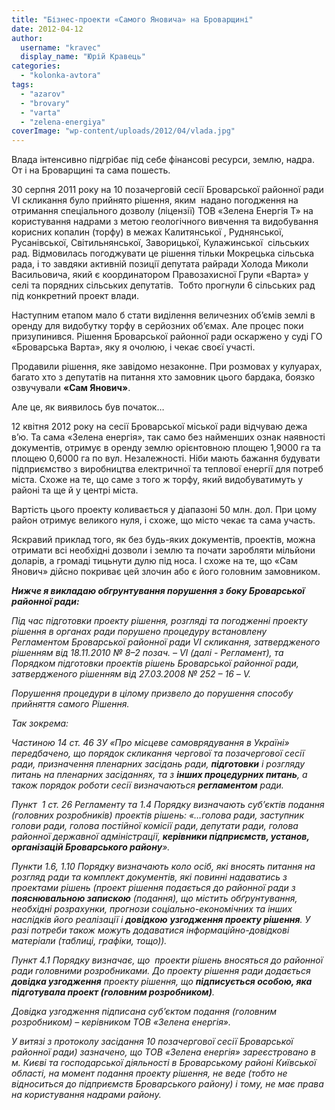 ```yaml
---
title: "Бізнес-проекти «Самого Яновича» на Броварщині"
date: 2012-04-12
author: 
  username: "kravec"
  display_name: "Юрій Кравець"
categories: 
  - "kolonka-avtora"
tags: 
  - "azarov"
  - "brovary"
  - "varta"
  - "zelena-energiya"
coverImage: "wp-content/uploads/2012/04/vlada.jpg"
---
```


Влада інтенсивно підгрібає під себе фінансові ресурси, землю, надра. От і на Броварщині та сама пошесть.

30 серпня 2011 року на 10 позачерговій сесії Броварської районної ради VI скликання було прийнято рішення, яким  надано погодження на отримання спеціального дозволу (ліцензії) ТОВ «Зелена Енергія Т» на користування надрами з метою геологічного вивчення та видобування корисних копалин (торфу) в межах Калитянської , Руднянської, Русанівської, Світильнянської, Заворицької, Кулажинської  сільських рад. Відмовилась погоджувати це рішення тільки Мокрецька сільська рада, і то завдяки активній позиції депутата райради Холода Миколи Васильовича, який є координатором Правозахисної Групи «Варта» у селі та порядних сільських депутатів.  Тобто прогнули 6 сільських рад під конкретний проект влади.

Наступним етапом мало б стати виділення величезних об’ємів землі в оренду для видобутку торфу в серйозних об’ємах. Але процес поки призупинився. Рішення Броварської районної ради оскаржено у суді ГО «Броварська Варта», яку я очолюю, і чекає своєї участі.

Продавили рішення, яке завідомо незаконне. При розмовах у кулуарах, багато хто з депутатів на питання хто замовник цього бардака, боязко озвучували **«Сам Янович»**.

Але це, як виявилось був початок… <!--more-->

12 квітня 2012 року на сесії Броварської міської ради відчуваю дежа в’ю. Та сама «Зелена енергія», так само без найменших ознак наявності документів, отримує в оренду землю орієнтовною площею 1,9000 га та площею 0,6000 га по вул. Незалежності. Ніби мають бажання будувати підприємство з виробництва електричної та теплової енергії для потреб міста. Схоже на те, що саме з того ж торфу, який видобуватимуть у районі та ще й у центрі міста.

Вартість цього проекту коливається у діапазоні 50 млн. дол. При цому район отримує великого нуля, і схоже, що місто чекає та сама участь.

Яскравий приклад того, як без будь-яких документів, проектів, можна отримати всі необхідні дозволи і землю та почати заробляти мільйони доларів, а громаді тицьнути дулю під носа. І схоже на те, що «Сам Янович» дійсно покриває цей злочин або є його головним замовником.

**_Нижче я викладаю обгрунтування порушення з боку Броварської районної ради:_**

_Під час підготовки проекту рішення, розгляді та погодженні проекту рішення в органах ради порушено процедуру встановлену Регламентом Броварської районної ради VI скликання, затвердженого рішенням від 18.11.2010 № 8–2 позач. – VІ (далі - Регламент), та Порядком підготовки проектів рішень Броварської районної ради, затвердженого рішенням від 27.03.2008 № 252 – 16 – V._

_Порушення процедури в цілому призвело до порушення способу прийняття самого Рішення._

_Так зокрема:_

_Частиною 14 ст. 46 ЗУ «Про місцеве самоврядування в Україні» передбачено, що порядок скликання чергової та позачергової сесії ради, призначення пленарних засідань ради, **підготовки** і розгляду питань на пленарних засіданнях, та з **інших процедурних питань**, а також порядок роботи сесії визначаються **регламентом** ради._

_Пункт  1 ст. 26 Регламенту та 1.4 Порядку визначають суб’єктів подання (головних розробників) проектів рішень: «…голова ради, заступник голови ради, голова постійної комісії ради, депутати ради, голова районної державної адміністрації, **керівники підприємств, установ, організацій Броварського району**»._

_Пункти 1.6, 1.10 Порядку визначають коло осіб, які вносять питання на розгляд ради та комплект документів, які повинні надаватись з проектами рішень (проект рішення подається до районної ради з **пояснювальною запискою** (подання), що містить обґрунтування, необхідні розрахунки, прогнози соціально-економічних та інших наслідків його реалізації і **довідкою** **узгодження проекту рішення**. У разі потреби також можуть додаватися інформаційно-довідкові матеріали (таблиці, графіки, тощо))._

_Пункт 4.1 Порядку визначає, що  проекти рішень вносяться до районної ради головними розробниками. До проекту рішення ради додається **довідка узгодження** проекту рішення, що **підписується особою, яка підготувала проект (головним розробником)**._

_Довідка узгодження підписана суб’єктом подання (головним розробником) – керівником ТОВ «Зелена енергія»._

_У витязі з протоколу засідання 10 позачергової сесії Броварської районної ради) зазначено, що ТОВ «Зелена енергія» зареєстровано в м. Києві та господарської діяльності в Броварському районі Київської області, на момент подання проекту рішення, не веде (тобто не відноситься до підприємств Броварського району) і тому, не має права на користування надрами району._
